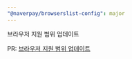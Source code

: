 ```yaml
---
"@naverpay/browserslist-config": major
---
```


브라우저 지원 범위 업데이트

PR: [브라우저 지원 범위 업데이트](https://github.com/NaverPayDev/browserslist-config/pull/18)

